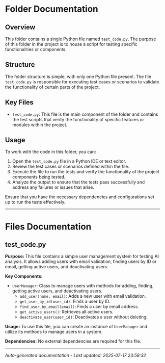 # Folder Documentation

## Overview
This folder contains a single Python file named `test_code.py`. The purpose of this folder in the project is to house a script for testing specific functionalities or components.

## Structure
The folder structure is simple, with only one Python file present. The file `test_code.py` is responsible for executing test cases or scenarios to validate the functionality of certain parts of the project.

## Key Files
- `test_code.py`: This file is the main component of the folder and contains the test scripts that verify the functionality of specific features or modules within the project.

## Usage
To work with the code in this folder, you can:
1. Open the `test_code.py` file in a Python IDE or text editor.
2. Review the test cases or scenarios defined within the file.
3. Execute the file to run the tests and verify the functionality of the project components being tested.
4. Analyze the output to ensure that the tests pass successfully and address any failures or issues that arise.

Ensure that you have the necessary dependencies and configurations set up to run the tests effectively.

---

# Files Documentation

## test_code.py

**Purpose:** This file contains a simple user management system for testing AI analysis. It allows adding users with email validation, finding users by ID or email, getting active users, and deactivating users.

**Key Components:**
- `UserManager`: Class to manage users with methods for adding, finding, getting active users, and deactivating users.
  - `add_user(name, email)`: Adds a new user with email validation.
  - `get_user_by_id(user_id)`: Finds a user by ID.
  - `find_user_by_email(email)`: Finds a user by email address.
  - `get_active_users()`: Retrieves all active users.
  - `deactivate_user(user_id)`: Deactivates a user without deleting.

**Usage:** To use this file, you can create an instance of `UserManager` and utilize its methods to manage users in a system.

**Dependencies:** No external dependencies are required for this file.

---
*Auto-generated documentation - Last updated: 2025-07-17 23:59:32*
